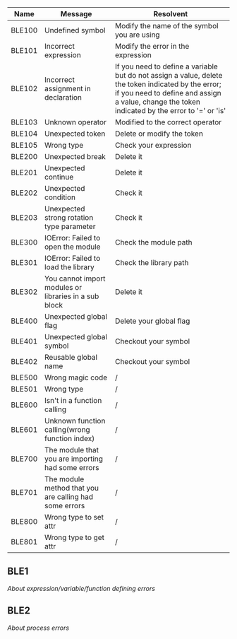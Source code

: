 | Name | Message | Resolvent |
|---|---|---|
| BLE100 | Undefined symbol | Modify the name of the symbol you are using |
| BLE101 | Incorrect expression | Modify the error in the expression |
| BLE102 | Incorrect assignment in declaration | If you need to define a variable but do not assign a value, delete the token indicated by the error; if you need to define and assign a value, change the token indicated by the error to '=' or 'is' |
| BLE103 | Unknown operator | Modified to the correct operator |
| BLE104 | Unexpected token | Delete or modify the token |
| BLE105 | Wrong type | Check your expression |
| BLE200 | Unexpected break | Delete it |
| BLE201 | Unexpected continue | Delete it |
| BLE202 | Unexpected condition | Check it |
| BLE203 | Unexpected strong rotation type parameter | Check it |
| BLE300 | IOError: Failed to open the module | Check the module path |
| BLE301 | IOError: Failed to load the library | Check the library path |
| BLE302 | You cannot import modules or libraries in a sub block | Delete it |
| BLE400 | Unexpected global flag | Delete your global flag |
| BLE401 | Unexpected global symbol | Checkout your symbol |
| BLE402 | Reusable global name | Checkout your symbol |
| BLE500 | Wrong magic code | / |
| BLE501 | Wrong type | / |
| BLE600 | Isn't in a function calling | / |
| BLE601 | Unknown function calling(wrong function index) | / |
| BLE700 | The module that you are importing had some errors | / |
| BLE701 | The module method that you are calling had some errors | / |
| BLE800 | Wrong type to set attr | / |
| BLE801 | Wrong type to get attr | / |

## BLE1
_About expression/variable/function defining errors_
## BLE2
_About process errors_
